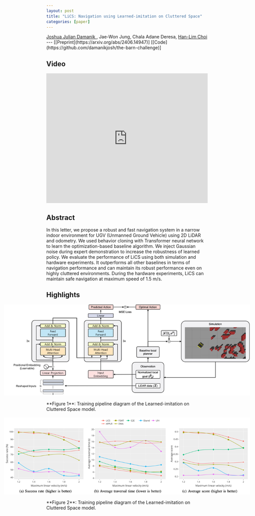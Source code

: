 ```yaml
---
layout: post
title: "LiCS: Navigation using Learned-imitation on Cluttered Space" 
categories: [paper]
---
```


<style>
/* .post h1, h2, .center {
    text-align: center;
} */
 .full-width-viewport-image {
    width: 100%;
    height: auto;
    display: block;
    margin-left: auto;
    margin-right: auto;
}

@media (min-width: 900px) {
    .full-width-viewport-image {
        position: relative;
        left: 50%;
        right: 50%;
        margin-left: -40vw;
        margin-right: -40vw;
        width: 80vw;
        max-width: 80vw;
        height: auto;
    }
}

</style>

<div class="center"><a href="https://scholar.google.com/citations?user=eyQAHtwAAAAJ&hl=en">Joshua Julian Damanik <i class="fa fa-graduation-cap" aria-hidden="true"></i></a>,
 Jae-Won Jung, Chala Adane Deresa, <a href="https://scholar.google.com/citations?user=v5hGAWMAAAAJ&hl=en">Han-Lim Choi <i class="fa fa-graduation-cap" aria-hidden="true"></i></a></div>
---
[[Preprint](https://arxiv.org/abs/2406.14947)] [[Code](https://github.com/damanikjosh/the-barn-challenge)]


## Video

<div class="center">
<iframe class="center" width="100%" height="405" src="https://www.youtube.com/embed/b2xXbj4M8x8?si=Z-2YlGnDh-D70DmZ" title="YouTube video player" frameborder="0" allow="accelerometer; autoplay; clipboard-write; encrypted-media; gyroscope; picture-in-picture; web-share" referrerpolicy="strict-origin-when-cross-origin" allowfullscreen></iframe>
</div>

## Abstract

In this letter, we propose a robust and fast navigation system in a narrow indoor environment for UGV (Unmanned Ground Vehicle) using 2D LiDAR and odometry. We used behavior cloning with Transformer neural network to learn the optimization-based baseline algorithm. We inject Gaussian noise during expert demonstration to increase the robustness of learned policy. We evaluate the performance of LiCS using both simulation and hardware experiments. It outperforms all other baselines in terms of navigation performance and can maintain its robust performance even on highly cluttered environments. During the hardware experiments, LiCS can maintain safe navigation at maximum speed of 1.5 m/s.

## Highlights

<!-- ![LiCS architecture](/assets/image/posts/lics_diagram.jpg) -->
<img src="/assets/image/posts/lics_diagram.jpg" alt="LiCS architecture" class="full-width-viewport-image">
<br />
**Figure 1**: Training pipeline diagram of the Learned-imitation on Cluttered Space model.
<br /><br />

<img src="/assets/image/posts/lics_result.png" alt="LiCS result" class="full-width-viewport-image">
<br />
**Figure 2**: Training pipeline diagram of the Learned-imitation on Cluttered Space model.